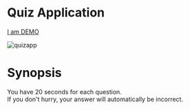 <h1>Quiz Application</h1>

[I am DEMO](https://admklc.github.io/quizapp-js/)

![quizapp](https://user-images.githubusercontent.com/88619015/141653199-65e52ff2-a2d8-4e6e-afdd-5fd7d0bb9fc5.png)


<h1>Synopsis</h1>

You have 20 seconds for each question. <br>
If you don't hurry, your answer will automatically be incorrect.


